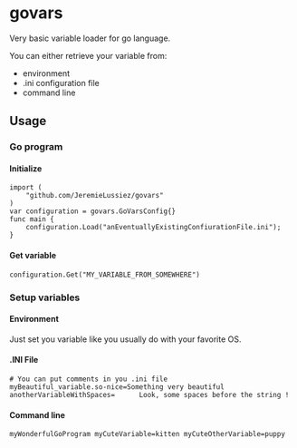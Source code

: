 # govars
Very basic variable loader for go language.

You can either retrieve your variable from:
* environment
* .ini configuration file
* command line

## Usage

### Go program

#### Initialize

~~~~
import (
	"github.com/JeremieLussiez/govars"
)
var configuration = govars.GoVarsConfig{}
func main {
    configuration.Load("anEventuallyExistingConfiurationFile.ini");
}
~~~~

#### Get variable

~~~~
configuration.Get("MY_VARIABLE_FROM_SOMEWHERE")
~~~~

### Setup variables

#### Environment

Just set you variable like you usually do with your favorite OS.

#### .INI File

~~~~
# You can put comments in you .ini file
myBeautiful_variable.so-nice=Something very beautiful
anotherVariableWithSpaces=      Look, some spaces before the string !
~~~~

#### Command line

~~~~
myWonderfulGoProgram myCuteVariable=kitten myCuteOtherVariable=puppy
~~~~

